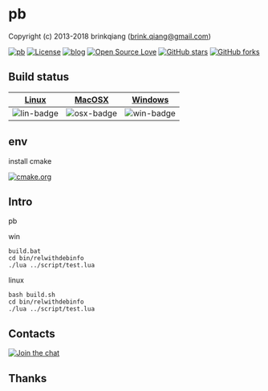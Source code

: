 # pb

Copyright (c) 2013-2018 brinkqiang (brink.qiang@gmail.com)

[![pb](https://img.shields.io/badge/brinkqiang-pb-blue.svg?style=flat-square)](https://github.com/brinkqiang/pb)
[![License](https://img.shields.io/badge/license-MIT-brightgreen.svg)](https://github.com/brinkqiang/pb/blob/master/LICENSE)
[![blog](https://img.shields.io/badge/Author-Blog-7AD6FD.svg)](https://brinkqiang.github.io/)
[![Open Source Love](https://badges.frapsoft.com/os/v3/open-source.png)](https://github.com/brinkqiang)
[![GitHub stars](https://img.shields.io/github/stars/brinkqiang/pb.svg?label=Stars)](https://github.com/brinkqiang/pb) 
[![GitHub forks](https://img.shields.io/github/forks/brinkqiang/pb.svg?label=Fork)](https://github.com/brinkqiang/pb)

## Build status
| [Linux][lin-link] | [MacOSX][osx-link] | [Windows][win-link] |
| :---------------: | :----------------: | :-----------------: |
| ![lin-badge]      | ![osx-badge]       | ![win-badge]        |

[lin-badge]: https://travis-ci.org/brinkqiang/pb.svg?branch=master "Travis build status"
[lin-link]:  https://travis-ci.org/brinkqiang/pb "Travis build status"
[osx-badge]: https://travis-ci.org/brinkqiang/pb.svg?branch=master "Travis build status"
[osx-link]:  https://travis-ci.org/brinkqiang/pb "Travis build status"
[win-badge]: https://ci.appveyor.com/api/projects/status/github/brinkqiang/pb?branch=master&svg=true "AppVeyor build status"
[win-link]:  https://ci.appveyor.com/project/brinkqiang/pb "AppVeyor build status"

## env
install cmake

[![cmake.org](https://img.shields.io/badge/cmake-cmake.svg?style=flat-square)](https://cmake.org)


## Intro
pb

win
```
build.bat
cd bin/relwithdebinfo
./lua ../script/test.lua
```

linux
```
bash build.sh
cd bin/relwithdebinfo
./lua ../script/test.lua
```

## Contacts
[![Join the chat](https://badges.gitter.im/brinkqiang/pb/Lobby.svg)](https://gitter.im/brinkqiang/pb)

## Thanks
